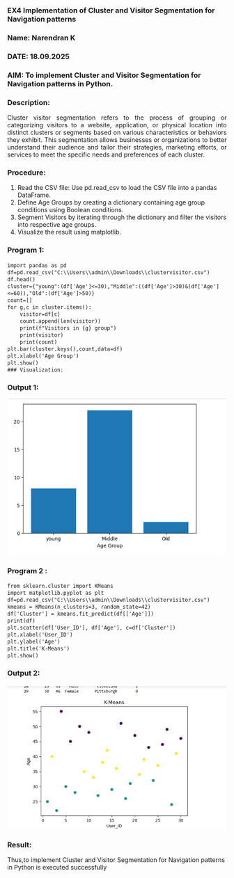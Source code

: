 ### EX4 Implementation of Cluster and Visitor Segmentation for Navigation patterns
### Name: Narendran K
### DATE: 18.09.2025
### AIM: To implement Cluster and Visitor Segmentation for Navigation patterns in Python.
### Description:
<div align= "justify">Cluster visitor segmentation refers to the process of grouping or categorizing visitors to a website, 
  application, or physical location into distinct clusters or segments based on various characteristics or behaviors they exhibit. 
  This segmentation allows businesses or organizations to better understand their audience and tailor their strategies, marketing efforts, 
  or services to meet the specific needs and preferences of each cluster.</div>
  
### Procedure:
1) Read the CSV file: Use pd.read_csv to load the CSV file into a pandas DataFrame.
2) Define Age Groups by creating a dictionary containing age group conditions using Boolean conditions.
3) Segment Visitors by iterating through the dictionary and filter the visitors into respective age groups.
4) Visualize the result using matplotlib.



### Program 1:
```
import pandas as pd
df=pd.read_csv("C:\\Users\\admin\\Downloads\\clustervisitor.csv")
df.head()
cluster={"young":(df['Age']<=30),"Middle":((df['Age']>30)&(df['Age']<=60)),"Old":(df['Age']>50)}
count=[]
for g,c in cluster.items():
    visitor=df[c]
    count.append(len(visitor))
    print(f"Visitors in {g} group")
    print(visitor)
    print(count)
plt.bar(cluster.keys(),count,data=df)
plt.xlabel('Age Group')
plt.show()
### Visualization:

```

### Output 1:

![alt text](<output 1.png>)

### Program 2 :
```
from sklearn.cluster import KMeans
import matplotlib.pyplot as plt
df=pd.read_csv("C:\\Users\\admin\\Downloads\\clustervisitor.csv")
kmeans = KMeans(n_clusters=3, random_state=42)
df['Cluster'] = kmeans.fit_predict(df[['Age']])
print(df)
plt.scatter(df['User_ID'], df['Age'], c=df['Cluster'])
plt.xlabel('User_ID')
plt.ylabel('Age')
plt.title('K-Means')
plt.show()

```

### Output 2:

![alt text](output2.png)

### Result:

Thus,to implement Cluster and Visitor Segmentation for Navigation patterns in Python is executed successfully
